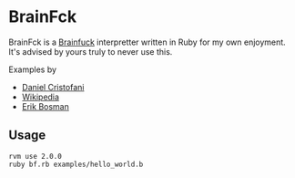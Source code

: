 BrainFck
========

BrainFck is a [Brainfuck](http://en.wikipedia.org/wiki/Brainfuck) interpretter
written in Ruby for my own enjoyment. It's advised by yours truly to never use this.

Examples by 

* [Daniel Cristofani](http://www.hevanet.com/cristofd/brainfuck/)
* [Wikipedia](http://en.wikipedia.org/wiki/Brainfuck)
* [Erik Bosman](https://code.google.com/p/bfj/source/browse/trunk/bfj/bf/mandelbrot.b?spec=svn3&r=3)

Usage
-----
    rvm use 2.0.0
    ruby bf.rb examples/hello_world.b

